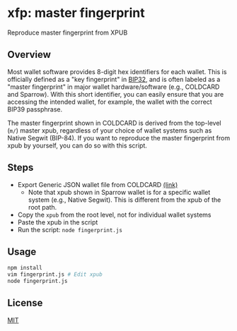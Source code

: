 # xfp: master fingerprint
Reproduce master fingerprint from XPUB

## Overview
Most wallet software provides 8-digit hex identifiers for each wallet. This is officially defined as a "key fingerprint" in [BIP32](https://github.com/bitcoin/bips/blob/master/bip-0032.mediawiki#user-content-Key_identifiers), and is often labeled as a "master fingerprint" in major wallet hardware/software (e.g., COLDCARD and Sparrow). With this short identifier, you can easily ensure that you are accessing the intended wallet, for example, the wallet with the correct BIP39 passphrase.

The master fingerprint shown in COLDCARD is derived from the top-level (`m/`) master xpub, regardless of your choice of wallet systems such as Native Segwit (BIP-84). If you want to reproduce the master fingerprint from xpub by yourself, you can do so with this script.

## Steps
- Export Generic JSON wallet file from COLDCARD [(link)](https://github.com/Coldcard/firmware/blob/master/docs/generic-wallet-export.md)
    - Note that xpub shown in Sparrow wallet is for a specific wallet system (e.g., Native Segwit). This is different from the xpub of the root path.
- Copy the `xpub` from the root level, not for individual wallet systems
- Paste the xpub in the script
- Run the script: `node fingerprint.js`

## Usage
```sh
npm install
vim fingerprint.js # Edit xpub
node fingerprint.js
```

## License
[MIT](https://github.com/mu373/master-fingerprint/blob/main/LICENSE)
